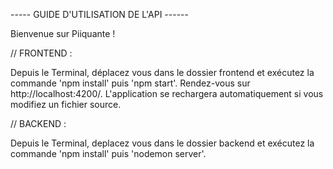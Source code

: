 ----- GUIDE D'UTILISATION DE L'API ------

Bienvenue sur Piiquante !


// FRONTEND :

Depuis le Terminal, déplacez vous dans le dossier frontend et exécutez la commande 'npm install' puis 'npm start'. Rendez-vous sur http://localhost:4200/. L'application se rechargera automatiquement si vous modifiez un fichier source.

// BACKEND :

Depuis le Terminal, deplacez vous dans le dossier backend et exécutez la commande 'npm install' puis 'nodemon server'.

